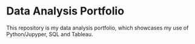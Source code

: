 # Data Analysis Portfolio

This repository is my data analysis portfolio, which showcases my use of Python/Jupyper, SQL and Tableau.
